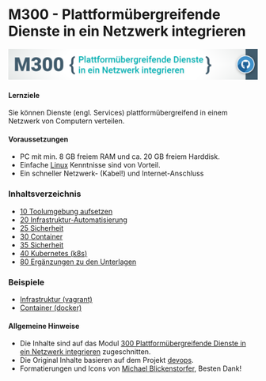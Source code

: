 # M300 - Plattformübergreifende Dienste in ein Netzwerk integrieren

![M300-Banner](images/Banner_M300_GitHub-Repository.png)

#### Lernziele

Sie können Dienste (engl. Services) plattformübergreifend in einem Netzwerk von Computern verteilen.

#### Voraussetzungen

* PC mit min. 8 GB freiem RAM und ca. 20 GB freiem Harddisk.
* Einfache [Linux](80-Ergaenzungen/) Kenntnisse sind von Vorteil.
* Ein schneller Netzwerk- (Kabel!) und Internet-Anschluss

### Inhaltsverzeichnis

* [10 Toolumgebung aufsetzen](10-Toolumgebung/)
* [20 Infrastruktur-Automatisierung](20-Infrastruktur/)
* [25 Sicherheit](25-Sicherheit/)
* [30 Container](30-Container/)
* [35 Sicherheit](35-Sicherheit/)
* [40 Kubernetes (k8s)](40-Kubernetes/)
* [80 Ergänzungen zu den Unterlagen](80-Ergaenzungen/)

### Beispiele

* [Infrastruktur (vagrant)](vagrant/)
* [Container (docker)](docker/)

#### Allgemeine Hinweise

* Die Inhalte sind auf das Modul [300 Plattformübergreifende Dienste in ein Netzwerk integrieren](https://cf.ict-berufsbildung.ch/modules.php?name=Mbk&a=20101&cmodnr=300&noheader=1) zugeschnitten.
* Die Original Inhalte basieren auf dem Projekt [devops](https://github.com/mc-b/devops).
* Formatierungen und Icons von [Michael Blickenstorfer](https://github.com/TacoNaco47/M300), Besten Dank!